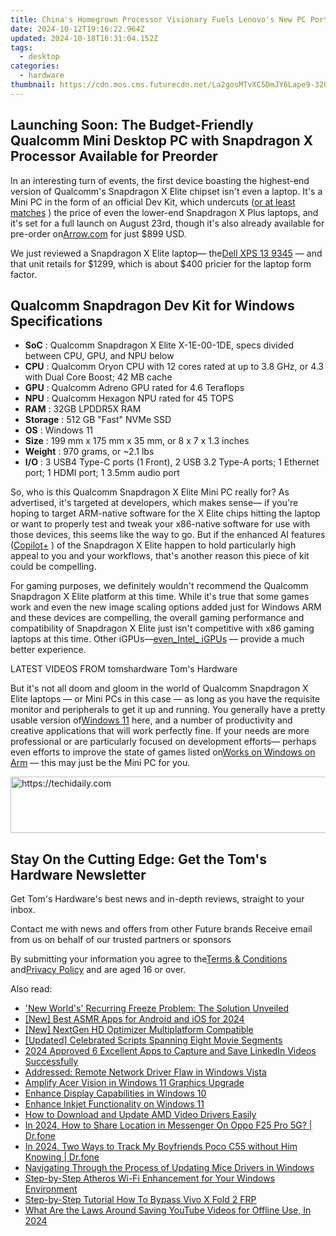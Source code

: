 ```yaml
---
title: China's Homegrown Processor Visionary Fuels Lenovo's New PC Portfolio; Other OEMs Follow Suit With Zhoaxin-Driven Products
date: 2024-10-12T19:16:22.964Z
updated: 2024-10-18T16:31:04.152Z
tags:
  - desktop
categories:
  - hardware
thumbnail: https://cdn.mos.cms.futurecdn.net/La2gosMTvXC5DmJY6Lape9-320-80.jpg
---
```


## Launching Soon: The Budget-Friendly Qualcomm Mini Desktop PC with Snapdragon X Processor Available for Preorder

In an interesting turn of events, the first device boasting the highest-end version of Qualcomm's Snapdragon X Elite chipset isn't even a laptop. It's a Mini PC in the form of an official Dev Kit, which undercuts ([or at least matches](https://shop-links.co/link/?exclusive=1&publisher_slug=itechdaily19598&url=https%3A%2F%2Fwww.anrdoezrs.net%2Fclick-8900246-12578053%3Fsid%3Dtomshardware-us-1069194734322795598%26url%3Dhttps%3A%2F%2Fwww.dell.com%2Fen-us%2Fshop%2Fdell-computer-laptops%2Fnew-inspiron-14-plus-laptop%2Fspd%2Finspiron-14-7441-laptop%2Fuseichbts7441hcjp%3Fref%3Dvariantstack) ) the price of even the lower-end Snapdragon X Plus laptops, and it's set for a full launch on August 23rd, though it's also already available for pre-order on[Arrow.com](https://www.arrow.com/en/products/c8380-12c-mp-32g/thundercomm) for just $899 USD.

 We just reviewed a Snapdragon X Elite laptop— the[Dell XPS 13 9345](https://www.tomshardware.com/laptops/ultrabooks-ultraportables/dell-xps-13-9345-review) — and that unit retails for $1299, which is about $400 pricier for the laptop form factor.

## Qualcomm Snapdragon Dev Kit for Windows Specifications

* **SoC** : Qualcomm Snapdragon X Elite X-1E-00-1DE, specs divided between CPU, GPU, and NPU below
* **CPU** : Qualcomm Oryon CPU with 12 cores rated at up to 3.8 GHz, or 4.3 with Dual Core Boost; 42 MB cache
* **GPU** : Qualcomm Adreno GPU rated for 4.6 Teraflops
* **NPU** : Qualcomm Hexagon NPU rated for 45 TOPS
* **RAM** : 32GB LPDDR5X RAM
* **Storage** : 512 GB "Fast" NVMe SSD
* **OS** : Windows 11
* **Size** : 199 mm x 175 mm x 35 mm, or 8 x 7 x 1.3 inches
* **Weight** : 970 grams, or \~2.1 lbs
* **I/O** : 3 USB4 Type-C ports (1 Front), 2 USB 3.2 Type-A ports; 1 Ethernet port; 1 HDMI port; 1 3.5mm audio port

 So, who is this Qualcomm Snapdragon X Elite Mini PC really for? As advertised, it's targeted at developers, which makes sense— if you're hoping to target ARM-native software for the X Elite chips hitting the laptop or want to properly test and tweak your x86-native software for use with those devices, this seems like the way to go. But if the enhanced AI features ([Copilot+](https://www.tomshardware.com/news/live/copilot-pc-launch-2024) ) of the Snapdragon X Elite happen to hold particularly high appeal to you and your workflows, that's another reason this piece of kit could be compelling.

 For gaming purposes, we definitely wouldn't recommend the Qualcomm Snapdragon X Elite platform at this time. While it's true that some games work and even the new image scaling options added just for Windows ARM and these devices are compelling, the overall gaming performance and compatibility of Snapdragon X Elite just isn't competitive with x86 gaming laptops at this time. Other iGPUs—[even_Intel_ iGPUs](https://www.tomshardware.com/video-games/pc-gaming/qualcomm-snapdragon-x-elite-laptops-suffer-compatibility-issues-with-many-games#xenforo-comments-3848147) — provide a much better experience.

 LATEST VIDEOS FROM tomshardware Tom's Hardware

 But it's not all doom and gloom in the world of Qualcomm Snapdragon X Elite laptops — or Mini PCs in this case — as long as you have the requisite monitor and peripherals to get it up and running. You generally have a pretty usable version of[Windows 11](https://www.tomshardware.com/tag/windows-11) here, and a number of productivity and creative applications that will work perfectly fine. If your needs are more professional or are particularly focused on development efforts— perhaps even efforts to improve the state of games listed on[Works on Windows on Arm](https://www.worksonwoa.com/games/) — this may just be the Mini PC for you.

<!-- affiliate ads begin -->
<a href="https://appsumo.8odi.net/c/5597632/2068425/7443" target="_top" id="2068425">
  <img src="//a.impactradius-go.com/display-ad/7443-2068425" border="0" alt="https://techidaily.com" width="728" height="90"/>
</a>
<img height="0" width="0" src="https://appsumo.8odi.net/i/5597632/2068425/7443" style="position:absolute;visibility:hidden;" border="0" />
<!-- affiliate ads end -->

## Stay On the Cutting Edge: Get the Tom's Hardware Newsletter

 Get Tom's Hardware's best news and in-depth reviews, straight to your inbox.

 Contact me with news and offers from other Future brands  Receive email from us on behalf of our trusted partners or sponsors

 By submitting your information you agree to the[Terms & Conditions](https://futureplc.com/terms-conditions/) and[Privacy Policy](https://futureplc.com/privacy-policy/) and are aged 16 or over.

<ins class="adsbygoogle"
     style="display:block"
     data-ad-format="autorelaxed"
     data-ad-client="ca-pub-7571918770474297"
     data-ad-slot="1223367746"></ins>

<ins class="adsbygoogle"
     style="display:block"
     data-ad-client="ca-pub-7571918770474297"
     data-ad-slot="8358498916"
     data-ad-format="auto"
     data-full-width-responsive="true"></ins>

<span class="atpl-alsoreadstyle">Also read:</span>
<div><ul>
<li><a href="https://win-answers.techidaily.com/1723000612111-new-worlds-recurring-freeze-problem-the-solution-unveiled/"><u>'New World's' Recurring Freeze Problem: The Solution Unveiled</u></a></li>
<li><a href="https://facebook-record-videos.techidaily.com/new-best-asmr-apps-for-android-and-ios-for-2024/"><u>[New] Best ASMR Apps for Android and iOS for 2024</u></a></li>
<li><a href="https://extra-guidance.techidaily.com/new-nextgen-hd-optimizer-multiplatform-compatible/"><u>[New] NextGen HD Optimizer Multiplatform Compatible</u></a></li>
<li><a href="https://fox-boxes.techidaily.com/updated-celebrated-scripts-spanning-eight-movie-segments/"><u>[Updated] Celebrated Scripts Spanning Eight Movie Segments</u></a></li>
<li><a href="https://extra-tips.techidaily.com/2024-approved-6-excellent-apps-to-capture-and-save-linkedin-videos-successfully/"><u>2024 Approved 6 Excellent Apps to Capture and Save LinkedIn Videos Successfully</u></a></li>
<li><a href="https://driver-install.techidaily.com/addressed-remote-network-driver-flaw-in-windows-vista/"><u>Addressed: Remote Network Driver Flaw in Windows Vista</u></a></li>
<li><a href="https://driver-install.techidaily.com/amplify-acer-vision-in-windows-11-graphics-upgrade/"><u>Amplify Acer Vision in Windows 11 Graphics Upgrade</u></a></li>
<li><a href="https://driver-install.techidaily.com/enhance-display-capabilities-in-windows-10/"><u>Enhance Display Capabilities in Windows 10</u></a></li>
<li><a href="https://driver-install.techidaily.com/enhance-inkjet-functionality-on-windows-11/"><u>Enhance Inkjet Functionality on Windows 11</u></a></li>
<li><a href="https://driver-install.techidaily.com/how-to-download-and-update-amd-video-drivers-easily/"><u>How to Download and Update AMD Video Drivers Easily</u></a></li>
<li><a href="https://review-topics.techidaily.com/in-2024-how-to-share-location-in-messenger-on-oppo-f25-pro-5g-drfone-by-drfone-virtual-android/"><u>In 2024, How to Share Location in Messenger On Oppo F25 Pro 5G? | Dr.fone</u></a></li>
<li><a href="https://android-location-track.techidaily.com/in-2024-two-ways-to-track-my-boyfriends-poco-c55-without-him-knowing-drfone-by-drfone-virtual-android/"><u>In 2024, Two Ways to Track My Boyfriends Poco C55 without Him Knowing | Dr.fone</u></a></li>
<li><a href="https://driver-install.techidaily.com/navigating-through-the-process-of-updating-mice-drivers-in-windows/"><u>Navigating Through the Process of Updating Mice Drivers in Windows</u></a></li>
<li><a href="https://driver-install.techidaily.com/step-by-step-atheros-wi-fi-enhancement-for-your-windows-environment/"><u>Step-by-Step Atheros Wi-Fi Enhancement for Your Windows Environment</u></a></li>
<li><a href="https://bypass-frp.techidaily.com/step-by-step-tutorial-how-to-bypass-vivo-x-fold-2-frp-by-drfone-android/"><u>Step-by-Step Tutorial How To Bypass Vivo X Fold 2 FRP</u></a></li>
<li><a href="https://facebook-video-footage.techidaily.com/what-are-the-laws-around-saving-youtube-videos-for-offline-use-in-2024/"><u>What Are the Laws Around Saving YouTube Videos for Offline Use, In 2024</u></a></li>
</ul></div>

